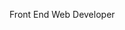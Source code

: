 Front End Web Developer


<!---
rodneymaiato/rodneymaiato is a ✨ special ✨ repository because its `README.md` (this file) appears on your GitHub profile.
You can click the Preview link to take a look at your changes.
--->
